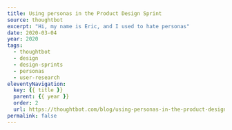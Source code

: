 ```yaml
---
title: Using personas in the Product Design Sprint
source: thoughtbot
excerpt: "Hi, my name is Eric, and I used to hate personas"
date: 2020-03-04
year: 2020
tags:
  - thoughtbot
  - design
  - design-sprints
  - personas
  - user-research
eleventyNavigation:
  key: {{ title }}
  parent: {{ year }}
  order: 2
  url: https://thoughtbot.com/blog/using-personas-in-the-product-design-sprint
permalink: false
---
```

